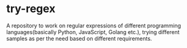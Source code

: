 # try-regex

A repository to work on regular expressions of different programming languages(basically Python, JavaScript, Golang etc.), trying different samples as per the need based on different requirements. 
